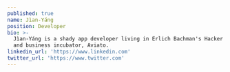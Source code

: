```yaml
---
published: true
name: Jìan-Yáng
position: Developer
bio: >-
  Jìan-Yáng is a shady app developer living in Erlich Bachman's Hacker Hostel
  and business incubator, Aviato.
linkedin_url: 'https://www.linkedin.com'
twitter_url: 'https://www.twitter.com'
---
```


